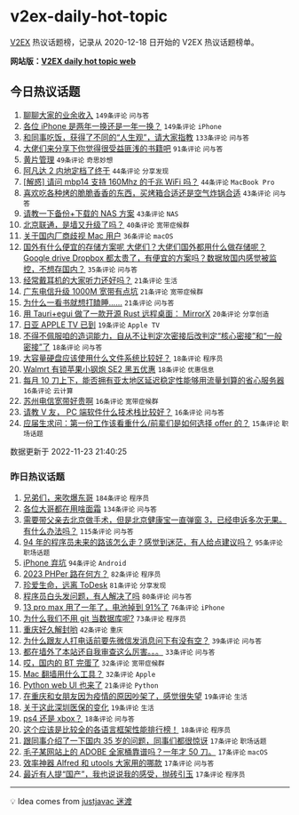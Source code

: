 # v2ex-daily-hot-topic

[V2EX](https://www.v2ex.com/) 热议话题榜，记录从 2020-12-18 日开始的 V2EX 热议话题榜单。

**网站版：[V2EX daily hot topic web](https://boojack.github.io/v2ex-daily-hot-topic-web/)**

## 今日热议话题

<!-- TODAY BEGIN -->

1. [聊聊大家的业余收入](https://www.v2ex.com/t/897228) `149条评论` `问与答`
1. [各位 iPhone 是两年一换还是一年一换？](https://www.v2ex.com/t/897270) `149条评论` `iPhone`
1. [和同事吃饭，获得了不同的“人生观”，请大家指教](https://www.v2ex.com/t/897245) `133条评论` `问与答`
1. [大佬们来分享下你觉得很受益匪浅的书籍吧](https://www.v2ex.com/t/897336) `91条评论` `问与答`
1. [黄片管理](https://www.v2ex.com/t/897344) `49条评论` `奇思妙想`
1. [阿凡达 2 内地定档了终于](https://www.v2ex.com/t/897287) `44条评论` `分享发现`
1. [[解惑] 请问 mbp14 支持 160Mhz 的千兆 WiFi 吗？](https://www.v2ex.com/t/897269) `44条评论` `MacBook Pro`
1. [喜欢吃各种烤的脆脆香香的东西，买烤箱合适还是空气炸锅合适](https://www.v2ex.com/t/897315) `43条评论` `问与答`
1. [请教一下备份+下载的 NAS 方案](https://www.v2ex.com/t/897274) `43条评论` `NAS`
1. [北京联通，是墙又升级了吗？](https://www.v2ex.com/t/897295) `40条评论` `宽带症候群`
1. [关于国内厂商歧视 Mac 用户](https://www.v2ex.com/t/897445) `36条评论` `macOS`
1. [国外有什么便宜的存储方案呢 大佬们？大佬们国外都用什么做存储呢？ Google drive Dropbox 都太贵了，有便宜的方案吗？数据放国内感觉被监控，不想存国内？](https://www.v2ex.com/t/897424) `35条评论` `问与答`
1. [经常戴耳机的大家听力还好吗？](https://www.v2ex.com/t/897457) `21条评论` `生活`
1. [广东电信升级 1000M 宽带有点坑](https://www.v2ex.com/t/897376) `21条评论` `宽带症候群`
1. [为什么一看书就想打瞌睡......](https://www.v2ex.com/t/897273) `21条评论` `问与答`
1. [用 Tauri+egui 做了一款开源 Rust 远程桌面： MirrorX](https://www.v2ex.com/t/897427) `20条评论` `分享创造`
1. [日亚 APPLE TV 已到](https://www.v2ex.com/t/897327) `19条评论` `Apple TV`
1. [不得不佩服咱的造词能力，自从不让判定次密接后改判定“核心密接”和“一般密接”了](https://www.v2ex.com/t/897369) `18条评论` `问与答`
1. [大容量硬盘应该使用什么文件系统比较好？](https://www.v2ex.com/t/897255) `18条评论` `程序员`
1. [Walmrt 有锁苹果小钢炮 SE2 黑五优惠](https://www.v2ex.com/t/897239) `18条评论` `优惠信息`
1. [每月 10 刀上下，能否拥有亚太地区延迟稳定性能够用流量划算的省心服务器](https://www.v2ex.com/t/897430) `16条评论` `云计算`
1. [苏州电信宽带好贵啊](https://www.v2ex.com/t/897352) `16条评论` `宽带症候群`
1. [请教 V 友， PC 端软件什么技术栈比较好？](https://www.v2ex.com/t/897277) `16条评论` `问与答`
1. [应届生求问：第一份工作该看重什么/前辈们是如何选择 offer 的？](https://www.v2ex.com/t/897429) `15条评论` `职场话题`

数据更新于 2022-11-23 21:40:25

<!-- TODAY END -->

### 昨日热议话题

<!-- YESTERDAY BEGIN -->

1. [兄弟们，来吹爆东哥](https://www.v2ex.com/t/897106) `184条评论` `程序员`
1. [各位大哥都在用啥面霜](https://www.v2ex.com/t/897009) `134条评论` `问与答`
1. [需要带父亲去北京做手术，但是北京健康宝一直弹窗 3，已经申诉多次无果。有什么办法吗？](https://www.v2ex.com/t/896998) `115条评论` `问与答`
1. [94 年的程序员未来的路该怎么走？感觉到迷茫，有人给点建议吗？](https://www.v2ex.com/t/897015) `95条评论` `职场话题`
1. [iPhone 弃坑](https://www.v2ex.com/t/897024) `94条评论` `Android`
1. [2023 PHPer 路在何方？](https://www.v2ex.com/t/897074) `82条评论` `程序员`
1. [珍爱生命，远离 ToDesk](https://www.v2ex.com/t/897040) `81条评论` `分享发现`
1. [程序员白头发问题，有人解决了吗](https://www.v2ex.com/t/897005) `80条评论` `问与答`
1. [13 pro max 用了一年了，电池掉到 91%了](https://www.v2ex.com/t/896984) `76条评论` `iPhone`
1. [为什么我们不用 git 当数据库呢?](https://www.v2ex.com/t/897127) `73条评论` `程序员`
1. [重庆好久解封哟](https://www.v2ex.com/t/896972) `42条评论` `重庆`
1. [为什么跟友人打电话前要先微信发消息问下有没有空？](https://www.v2ex.com/t/897204) `39条评论` `问与答`
1. [都在墙外了本站还自我审查这么厉害。。。](https://www.v2ex.com/t/897039) `33条评论` `问与答`
1. [哎，国内的 BT 完蛋了](https://www.v2ex.com/t/897168) `32条评论` `宽带症候群`
1. [Mac 翻墙用什么工具？](https://www.v2ex.com/t/897078) `32条评论` `Apple`
1. [Python web UI 也来了](https://www.v2ex.com/t/897007) `21条评论` `Python`
1. [在重庆和女朋友因为疫情的原因吵架了，感觉很失望](https://www.v2ex.com/t/897208) `19条评论` `生活`
1. [关于这此深圳医保的变化](https://www.v2ex.com/t/897134) `19条评论` `生活`
1. [ps4 还是 xbox？](https://www.v2ex.com/t/896997) `18条评论` `问与答`
1. [这个应该是比较全的各语言框架性能排行榜！](https://www.v2ex.com/t/896978) `18条评论` `程序员`
1. [跟同事介绍了一下国内 35 岁的问题，同事们都很惊讶](https://www.v2ex.com/t/897164) `17条评论` `职场话题`
1. [毛子某网站上的 ADOBE 全家桶靠谱吗？一年才 50 刀。](https://www.v2ex.com/t/897149) `17条评论` `macOS`
1. [效率神器 Alfred 和 utools 大家用的哪款](https://www.v2ex.com/t/897145) `17条评论` `问与答`
1. [最近有人提“国产”，我也说说我的感受，抛砖引玉](https://www.v2ex.com/t/897090) `17条评论` `程序员`

<!-- YESTERDAY END -->

---

💡 Idea comes from [justjavac 迷渡](https://github.com/justjavac/)
